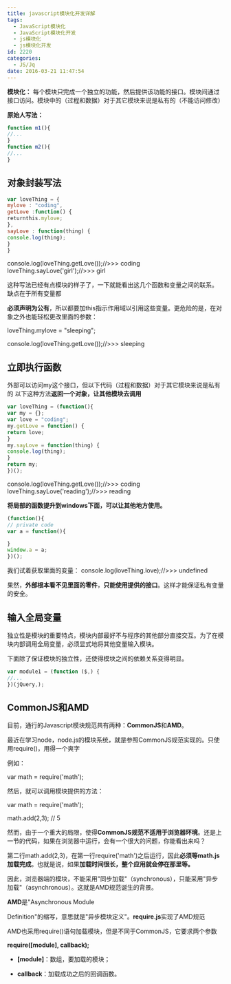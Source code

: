 ```yaml
---
title: javascript模块化开发详解
tags:
  - JavaScript模块化
  - JavaScript模块化开发
  - js模块化
  - js模块化开发
id: 2220
categories:
  - JS/Jq
date: 2016-03-21 11:47:54
---
```


**模块化：**
每个模块只完成一个独立的功能，然后提供该功能的接口。模块间通过接口访问。模块中的（过程和数据）对于其它模块来说是私有的（不能访问修改）

**原始人写法：**
```javascript
function m1(){
//...
}
function m2(){
//...
}
```

## **对象封装写法**

```javascript
var loveThing = {
mylove : "coding",
getLove :function() {
returnthis.mylove;
},
sayLove : function(thing) {
console.log(thing);
}
}
```
console.log(loveThing.getLove());//>>> coding
loveThing.sayLove('girl');//>>> girl

这种写法已经有点模块的样子了，一下就能看出这几个函数和变量之间的联系。
缺点在于所有变量都

**必须声明为公有**，所以都要加this指示作用域以引用这些变量。更危险的是，在对象之外也能轻松更改里面的参数：

loveThing.mylove = "sleeping";

console.log(loveThing.getLove());//>>> sleeping

## **立即执行函数**

外部可以访问my这个接口，但以下代码（过程和数据）对于其它模块来说是私有的
以下这种方法**返回一个对象，让其他模块去调用**
```javascript
var loveThing = (function(){
var my = {};
var love = "coding";
my.getLove = function() {
return love;
}
my.sayLove = function(thing) {
console.log(thing);
}
return my;
})();
```
console.log(loveThing.getLove());//>>>
coding loveThing.sayLove('reading');//>>> reading

**将局部的函数提升到windows下面，可以让其他地方使用。**
```javascript
(function(){
// private code
var a = function(){

}
window.a = a;
})();
```
我们试着获取里面的变量：
console.log(loveThing.love);//>>> undefined

果然，**外部根本看不见里面的零件**，**只能使用提供的接口**。这样才能保证私有变量的安全。

## **输入全局变量**

独立性是模块的重要特点，模块内部最好不与程序的其他部分直接交互。为了在模块内部调用全局变量，必须显式地将其他变量输入模块。

下面除了保证模块的独立性，还使得模块之间的依赖关系变得明显。
```javascript
var module1 = (function ($,) {
//...
})(jQuery,);
```

## **CommonJS和AMD**

目前，通行的Javascript模块规范共有两种：**CommonJS**和**AMD**。

最近在学习node，node.js的模块系统，就是参照CommonJS规范实现的。只使用require()，用得一个爽字

例如：

var math = require('math');

然后，就可以调用模块提供的方法：

var math = require('math');

math.add(2,3); // 5

然而，由于一个重大的局限，使得**CommonJS规范不适用于浏览器环境**。还是上一节的代码，如果在浏览器中运行，会有一个很大的问题，你能看出来吗？

第二行math.add(2,3)，在第一行require('math')之后运行，因此**必须等math.js加载完成**。也就是说，如果**加载时间很长，整个应用就会停在那里等。**

因此，浏览器端的模块，不能采用"同步加载"（synchronous），只能采用"异步加载"（asynchronous）。这就是AMD规范诞生的背景。

**AMD**是"Asynchronous Module 

Definition"的缩写，意思就是"异步模块定义"。**require.js**实现了AMD规范

AMD也采用require()语句加载模块，但是不同于CommonJS，它要求两个参数

**require([module], callback);**

*   **[module]**：数组，要加载的模块；


*   **callback**：加载成功之后的回调函数。
